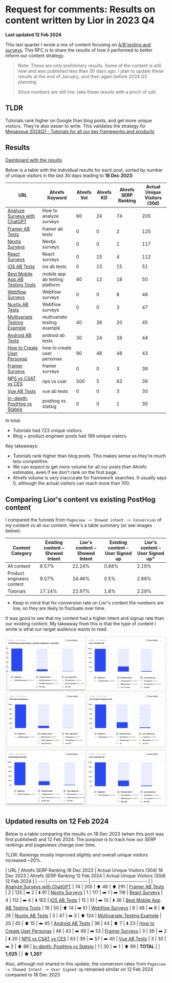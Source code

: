 # Request for comments: Results on content written by Lior in 2023 Q4

**Last updated 12 Feb 2024**

This last quarter I wrote a mix of content focusing on [A/B testing and surveys](https://github.com/PostHog/posthog.com/issues/7141). This RFC is to share the results of how it performed to better inform our content strategy.

> Note: These are only preliminary results. Some of the content is still new and was published less than 30 days ago. I plan to update these results at the end of January, and then again before 2024 Q2 planning. 
> 
> Since numbers are still low, take these results with a pinch of salt.

## TLDR

Tutorials rank higher on Google than blog posts, and get more unique visitors. They're also easier to write. This validates the strategy for [Megaissue 2024Q1 - Tutorials for all our key frameworks and products](https://github.com/PostHog/posthog.com/issues/7310) 

## Results

[Dashboard with the results](https://us.posthog.com/dashboard/119652)

Below is a table with the individual results for each post, sorted by number of unique visitors in the last 30 days leading to **18 Dec 2023**:

| URL | Ahrefs Keyword | Ahrefs Vol | Ahrefs KD | Ahrefs SERP Ranking | Actual Unique Visitors (30d) |
| --- | -------------- | ---------- | --------- | ------------ | ---------------------- |
| [Analyze Surveys with ChatGPT](https://posthog.com/tutorials/analyze-surveys-with-chatgpt) | How to analyze surveys | 60 | 24 | 74 | 205 |
| [Framer AB Tests](https://posthog.com/tutorials/framer-ab-tests) | framer ab tests | 0 | 0 | 2 | 125 |
| [Nextjs Surveys](https://posthog.com/tutorials/nextjs-surveys) | Nextjs surveys | 0 | 0 | 1 | 117 |
| [React Surveys](https://posthog.com/tutorials/react-surveys) | React surveys | 0 | 15 | 4 | 112 |
| [iOS AB Tests](https://posthog.com/tutorials/ios-ab-tests) | ios ab tests | 0 | 13 | 15 | 51 |
| [Best Mobile App AB Testing Tools](https://posthog.com/blog/best-mobile-app-ab-testing-tools) | mobile app ab testing platform | 40 | 12 | 18 | 50 |
| [Webflow Surveys](https://posthog.com/tutorials/webflow-surveys) | Webflow surveys | 0 | 0 | 8 | 48 |
| [Nuxtjs AB Tests](https://posthog.com/tutorials/nuxtjs-ab-tests) | Webflow surveys | 0 | 0 | 3 | 47 |
| [Multivariate Testing Example](https://posthog.com/product-engineers/what-is-multivariate-testing-examples) | multivariate testing example | 40 | 38 | 20 | 45 |
| [Android AB Tests](https://posthog.com/tutorials/android-ab-tests) | android ab tests | 30 | 24 | 38 | 44 |
| [How to Create User Personas](https://posthog.com/product-engineers/how-to-create-user-personas) | how to create user personas | 90 | 48 | 48 | 43 |
| [Framer Surveys](https://posthog.com/tutorials/framer-surveys) | framer surveys | 0 | 0 | 3 | 39 |
| [NPS vs CSAT vs CES](https://posthog.com/tutorials/nps-vs-csat-vs-ces) | nps vs csat | 500 | 5 | 63 | 39 |
| [Vue AB Tests](https://posthog.com/tutorials/vue-ab-tests) | vue ab tests | 0 | 0 | 3 | 30 |
| [In-depth: PostHog vs Statsig](https://posthog.com/blog/posthog-vs-statsig) | posthog vs statsig | 0 | 0 | 1 | 30 |

In total:
- Tutorials had 723 unique visitors.
- Blog + product engineer posts had 189 unique vistors.

Key takeaways:
- Tutorials rank higher than blog posts. This makes sense as they're much less competitive.
- We can expect to get more volume for all our posts than Ahrefs estimates, even if we don't rank on the first page.
- Ahrefs volume is very inaccurate for framework searches. It usually says 0, although the actual visitors can reach more than 100.
  
## Comparing Lior's content vs existing PostHog content

I compared the funnels from `Pageview -> Showed intent -> Conversion` of my content vs all our content. Here's a table summary (or see images below):

| Content Category | Existing content – Showed Intent | Lior's content – Showed Intent | Existing content – User Signed up | Lior's content – User Signed up* |
| ---------------- | -------------------------------- | ------------------------------ | --------------------------------- | --------------------------------- |
| All content      | 8.57%                            | 22.24%                         | 0.88%                             | 2.19%                             |
| Product engineers content | 9.07%                  | 24.46%                         | 0.5%                              | 2.88%                             |
| Tutorials        | 17.14%                           | 22.97%                         | 1.8%                              | 2.29%                             |


* Keep in mind that for conversion rate on Lior's content the numbers are low, so they are likely to fluctuate over time.

It was good to see that my content had a higher intent and signup rate than our existing content. My takeaway from this is that the type of content I wrote is what our target audience wants to read.

![Funnels - all content vs Lior](../images/2023-12-18-lior-2023-q4-content-results/all-content-vs-lior.png)
![Funnel - product engineers vs Lior](../images/2023-12-18-lior-2023-q4-content-results/all-product-engineers-vs-lior.png)
![Funnel - tutorials vs Lior](../images/2023-12-18-lior-2023-q4-content-results/all-tutorials-vs-lior.png)

## Updated results on 12 Feb 2024

Below is a table comparing the results on 18 Dec 2023 (when this post was first published) and 12 Feb 2024. The purpose is to track how our SERP rankings and pageviews change over time.

TLDR: Rankings mostly improved *slightly* and overall unique visitors increased ~20%.

| URL | Ahrefs SERP Ranking 18 Dec 2023 | Actual Unique Visitors (30d) 18 Dec 2023 | Ahrefs SERP Ranking 12 Feb 2024 | Actual Unique Visitors (30d) 12 Feb 2024 |
| --- | ------------------- | --------------------------- |
| [Analyze Surveys with ChatGPT](https://posthog.com/tutorials/analyze-surveys-with-chatgpt) | 74 | 205 | ⬆️ 46 | ⬆️ 291
| [Framer AB Tests](https://posthog.com/tutorials/framer-ab-tests) | 2 | 125 | ➡️ 2 | ⬇️ 91
| [Nextjs Surveys](https://posthog.com/tutorials/nextjs-surveys) | 1 | 117 | ➡️ 1 | ➡️ 118
| [React Surveys](https://posthog.com/tutorials/react-surveys) | 4 | 112 | ➡️ 4 | ⬇️ 162
| [iOS AB Tests](https://posthog.com/tutorials/ios-ab-tests) | 15 | 51 | ➡️ 13 | ⬇️ 36
| [Best Mobile App AB Testing Tools](https://posthog.com/blog/best-mobile-app-ab-testing-tools) | 18 | 50 | ⬆️ 14 | ➡️ 51
| [Webflow Surveys](https://posthog.com/tutorials/webflow-surveys) | 8 | 48 | ➡️ 8 | ⬆️ 26
| [Nuxtjs AB Tests](https://posthog.com/tutorials/nuxtjs-ab-tests) | 3 | 47 | ➡️ 3 | ⬆️ 124
| [Multivariate Testing Example](https://posthog.com/product-engineers/what-is-multivariate-testing-examples) | 20 | 45 | ⬆️ 15 | ➡️ 45
| [Android AB Tests](https://posthog.com/tutorials/android-ab-tests) | 38 | 44 | ⬆️ 7 | ⬇️ 23
| [How to Create User Personas](https://posthog.com/product-engineers/how-to-create-user-personas) | 48 | 43 | ➡️ 49 | ➡️ 53
| [Framer Surveys](https://posthog.com/tutorials/framer-surveys) | 3 | 39 | ➡️ 2 | ⬇️ 20
| [NPS vs CSAT vs CES](https://posthog.com/tutorials/nps-vs-csat-vs-ces) | 63 | 39 | ➡️ 57 | ➡️ 40
| [Vue AB Tests](https://posthog.com/tutorials/vue-ab-tests) | 3 | 30 | ➡️ 2 | ⬆️ 88
| [In-depth: PostHog vs Statsig](https://posthog.com/blog/posthog-vs-statsig) | 1 | 30 | ➡️ 1 | ⬆️ 99
| **TOTAL** |  | **1,025** |  | **⬆️ 1,267**

Also, although not shared in this update, the conversion rates from `Pageview -> Showed Intent -> User Signed Up` remained similar on 12 Feb 2024 compared to 18 Dec 2023